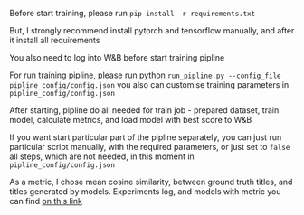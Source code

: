Before start training, please run ```pip install -r requirements.txt```

But, I strongly recommend install pytorch and tensorflow manually, and after it install all requirements  

You also need to log into W&B before start training pipline

For run training pipline, please run python ```run_pipline.py --config_file pipline_config/config.json``` you also can customise training parameters in ```pipline_config/config.json``` 

After starting, pipline do all needed for train job - prepared dataset, train model, calculate metrics, and load model with best score to W&B

If you want start particular part of the pipline separately, you can just run particular script manually, 
with the required parameters, or just set to ```false``` all steps, 
which are not needed, in this moment in  ```pipline_config/config.json```

As a metric, I chose mean cosine similarity, between ground truth titles, and titles generated by models. Experiments log, and models with metric you can find [on this link](https://wandb.ai/blizd/mt-t5-ria-news?workspace=user-blizd)
 